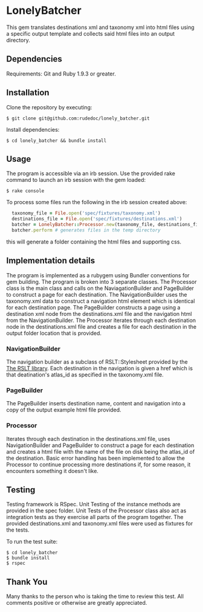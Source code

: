 # LonelyBatcher

This gem translates destinations xml and taxonomy xml into html files using a specific output template and collects said html files into an output directory.

## Dependencies

Requirements: Git and Ruby 1.9.3 or greater.

## Installation

Clone the repository by executing:

    $ git clone git@github.com:rudedoc/lonely_batcher.git

Install dependencies:

    $ cd lonely_batcher && bundle install

## Usage

The program is accessible via an irb session. Use the provided rake command to launch an irb session with the gem loaded:

    $ rake console

To process some files run the following in the irb session created above:

```ruby
  taxonomy_file = File.open('spec/fixtures/taxonomy.xml')
  destinations_file = File.open('spec/fixtures/destinations.xml')
  batcher = LonelyBatcher::Processor.new(taxonomy_file, destinations_file, 'temp')
  batcher.perform # generates files in the temp directory
```

this will generate a folder containing the html files and supporting css.

## Implementation details
The program is implemented as a rubygem using Bundler conventions for gem building. The program is broken into 3 separate classes. The Processor class is the main class and calls on the NaviagationBuilder and PageBuilder to construct a page for each destination. The NavigationBuilder uses the taxonomy.xml data to construct a navigation html element which is identical for each destination page. The PageBuilder constructs a page using a destination xml node from the destinations.xml file and the navigation html from the NavigationBuilder. The Processor iterates through each destination node in the destinations.xml file and creates a file for each destination in the output folder location that is provided.

### NavigationBuilder
The navigation builder as a subclass of RSLT::Stylesheet provided by the [The RSLT library](https://github.com/DanielHeath/rslt). Each destination in the navigation is given a href which is that deatination's atlas_id as specified in the taxonomy.xml file.

### PageBuilder
The PageBuilder inserts destination name, content and navigation into a copy of the output example html file provided.

### Processor
Iterates through each destination in the destinations.xml file, uses NavigationBuilder and PageBuilder to construct a page for each destination and creates a html file with the name of the file on disk being the atlas_id of the destination. Basic error handling has been implemented to allow the Processor to continue processing more destinations if, for some reason, it encounters something it doesn't like.

## Testing
Testing framework is RSpec. Unit Testing of the instance methods are provided in the spec folder. Unit Tests of the Processor class also act as integration tests as they exercise all parts of the program together. The provided destinations.xml and taxonomy.xml files were used as fixtures for the tests.

To run the test suite:

    $ cd lonely_batcher
    $ bundle install
    $ rspec

## Thank You
Many thanks to the person who is taking the time to review this test. All comments positive or otherwise are greatly appreciated.
